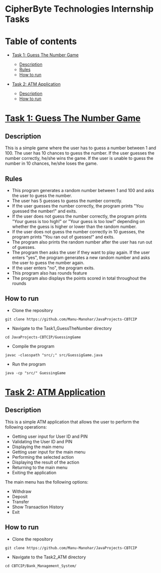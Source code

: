 CipherByte Technologies Internship Tasks
========================================

Table of contents
=================

<!--ts-->

* [Task 1: Guess The Number Game](#task-1-guess-the-number-game)
    * [Description](#description)
    * [Rules](#rules)
    * [How to run](#how-to-run)


* [Task 2: ATM Application](#task-2-atm-application)
    * [Description](#description-1)
    * [How to run](#how-to-run-1)

<!--te-->

[Task 1: Guess The Number Game](https://github.com/Manu-Manohar/JavaProjects-CBTCIP/tree/main/GuessingGame)
================================

Description
-----------

This is a simple game where the user has to guess a number between 1 and 100. The user has 10 chances to guess the
number. If the user guesses the number correctly, he/she wins the game. If the user is unable to guess the number in 10
chances, he/she loses the game.

Rules
-----

* This program generates a random number between 1 and 100 and asks the user to guess the number.
* The user has 5 guesses to guess the number correctly.
* If the user guesses the number correctly, the program prints "You guessed the number!" and exits.
* If the user does not guess the number correctly, the program prints "Your guess is too high!" or "Your guess is too
  low!" depending on whether the guess is higher or lower than the random number.
* If the user does not guess the number correctly in 10 guesses, the program prints "You ran out of guesses!" and exits.
* The program also prints the random number after the user has run out of guesses.
* The program then asks the user if they want to play again. If the user enters "yes", the program generates a new
  random number and asks the user to guess the number again.
* If the user enters "no", the program exits.
* This program also has rounds feature
* The program also displays the points scored in total throughout the rounds

How to run
----------

* Clone the repository

```shell
git clone https://github.com/Manu-Manohar/JavaProjects-CBTCIP
```

* Navigate to the Task1_GuessTheNumber directory

```shell
cd JavaProjects-CBTCIP/GuessingGame
```

* Compile the program

```shell
javac -classpath "src/;" src/GuessigGame.java
```

* Run the program

```shell
java -cp "src/" GuessingGame
```

[Task 2: ATM Application](https://github.com/Manu-Manohar/JavaProjects-CBTCIP/tree/main/Bank_Management_System)
=======================

Description
-----------

This is a simple ATM application that allows the user to perform the following operations:

* Getting user input for User ID and PIN
* Validating the User ID and PIN
* Displaying the main menu
* Getting user input for the main menu
* Performing the selected action
* Displaying the result of the action
* Returning to the main menu
* Exiting the application

The main menu has the following options:

* Withdraw
* Deposit
* Transfer
* Show Transaction History
* Exit

How to run
----------

* Clone the repository

```shell
git clone https://github.com/Manu-Manohar/JavaProjects-CBTCIP
```

* Navigate to the Task2_ATM directory

```shell
cd CBTCIP/Bank_Management_System/
```